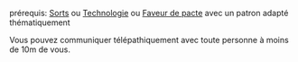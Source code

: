 prérequis: [Sorts](../../1.%20Talent%20de%20base/Sorts.md) ou [Technologie](../../1.%20Talent%20de%20base/Technologie.md) ou [Faveur de pacte](../../1.%20Talent%20de%20base/Faveur%20de%20pacte.md) avec un patron adapté thématiquement

Vous pouvez communiquer télépathiquement avec toute personne à moins de 10m de vous.